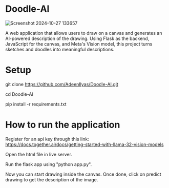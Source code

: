 # Doodle-AI


![Screenshot 2024-10-27 133657](https://github.com/user-attachments/assets/5863c423-a057-4f39-a5f8-d599960b8ce5)

A web application that allows users to draw on a canvas and generates an AI-powered description of the drawing. Using Flask as the backend, JavaScript for the canvas, and Meta's Vision model, this project turns sketches and doodles into meaningful descriptions. 

# Setup 

git clone https://github.com/AdeenIlyas/Doodle-AI.git

cd Doodle-AI

pip install -r requirements.txt

# How to run the application

Register for an api key through this link: https://docs.together.ai/docs/getting-started-with-llama-32-vision-models

Open the html file in live server.

Run the flask app using "python app.py".

Now you can start drawing inside the canvas. Once done, click on predict drawing to get the description of the image.





